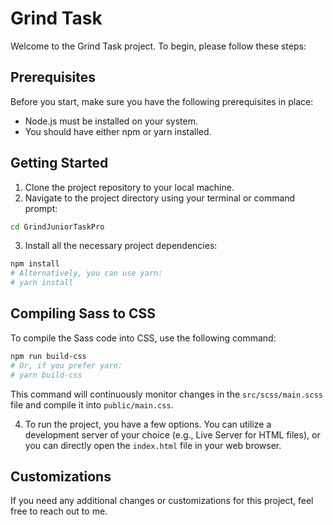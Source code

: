 # Grind Task

Welcome to the Grind Task project. To begin, please follow these steps:

## Prerequisites

Before you start, make sure you have the following prerequisites in place:

- Node.js must be installed on your system.
- You should have either npm or yarn installed.

## Getting Started

1. Clone the project repository to your local machine.
2. Navigate to the project directory using your terminal or command prompt:

```bash
cd GrindJuniorTaskPro
```

3. Install all the necessary project dependencies:

```bash
npm install
# Alternatively, you can use yarn:
# yarn install
```

## Compiling Sass to CSS

To compile the Sass code into CSS, use the following command:

```bash
npm run build-css
# Or, if you prefer yarn:
# yarn build-css
```

This command will continuously monitor changes in the `src/scss/main.scss` file and compile it into `public/main.css`.

4. To run the project, you have a few options. You can utilize a development server of your choice (e.g., Live Server for HTML files), or you can directly open the `index.html` file in your web browser.

## Customizations

If you need any additional changes or customizations for this project, feel free to reach out to me.



